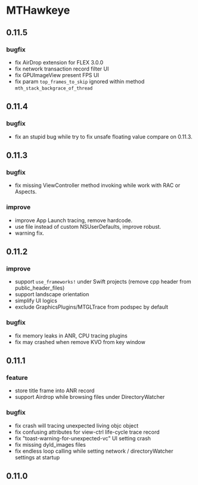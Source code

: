 # MTHawkeye

## 0.11.5

### bugfix
- fix AirDrop extension for FLEX 3.0.0
- fix network transaction record filter UI
- fix GPUImageView present FPS UI
- fix param `top_frames_to_skip` ignored within method `mth_stack_backgrace_of_thread`

## 0.11.4

### bugfix
- fix an stupid bug while try to fix unsafe floating value compare on 0.11.3. 

## 0.11.3

### bugfix
- fix missing ViewController method invoking while work with RAC or Aspects.

### improve
- improve App Launch tracing, remove hardcode.
- use file instead of custom NSUserDefaults, improve robust.
- warning fix.

## 0.11.2

### improve
- support `use_frameworks!` under Swift projects (remove cpp header from public_header_files)
- support landscape orientation
- simplify UI logics
- exclude GraphicsPlugins/MTGLTrace from podspec by default

### bugfix
- fix memory leaks in ANR, CPU tracing plugins
- fix may crashed when remove KVO from key window

## 0.11.1

### feature
- store title frame into ANR record
- support Airdrop while browsing files under DirectoryWatcher

### bugfix
- fix crash will tracing unexpected living objc object
- fix confusing attributes for view-ctrl life-cycle trace record
- fix "toast-warning-for-unexpected-vc" UI setting crash
- fix missing dyld_images files
- fix endless loop calling while setting network / directoryWatcher settings at startup

## 0.11.0
